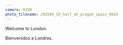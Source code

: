 ```yaml
---
camera: H35N
photo_filename: 202504_CO_half_uk_prague_spain_0024
---
```


Welcome to London.

Bienvenidos a Londres.


